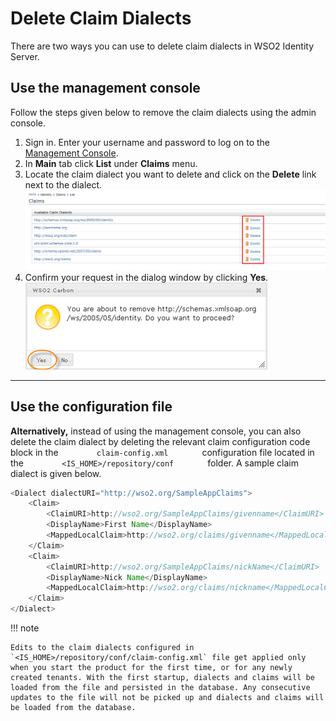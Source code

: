 # Delete Claim Dialects

There are two ways you can use to delete claim dialects in WSO2 Identity Server.

## Use the management console

Follow the steps given below to remove the claim dialects using the
admin console.

1.  Sign in. Enter your username and password to log on to the
    [Management Console](../../../deploy/get-started/get-started-with-the-management-console).
2.  In **Main** tab click **List** under **Claims** menu.
3.  Locate the claim dialect you want to delete and click on the
    **Delete** link next to the dialect.  
    ![claim-dialect-delete-link](../../assets/img/guides/claim-dialect-delete-link.png)
4.  Confirm your request in the dialog window by clicking **Yes**.  
    ![confirm-claim-deletion](../../assets/img/guides/confirm-claim-deletion.png)

---

## Use the configuration file

**Alternatively,** instead of using the management console, you can also
delete the claim dialect by deleting the relevant claim configuration
code block in the `         claim-config.xml        ` configuration file
located in the `         <IS_HOME>/repository/conf        ` folder. A
sample claim dialect is given below.

``` java
<Dialect dialectURI="http://wso2.org/SampleAppClaims">
    <Claim>
        <ClaimURI>http://wso2.org/SampleAppClaims/givenname</ClaimURI>
        <DisplayName>First Name</DisplayName>
        <MappedLocalClaim>http://wso2.org/claims/givenname</MappedLocalClaim>
    </Claim>
    <Claim>
        <ClaimURI>http://wso2.org/SampleAppClaims/nickName</ClaimURI>
        <DisplayName>Nick Name</DisplayName>
        <MappedLocalClaim>http://wso2.org/claims/nickname</MappedLocalClaim>
    </Claim>
</Dialect>
```

!!! note
    
    Edits to the claim dialects configured in `<IS_HOME>/repository/conf/claim-config.xml` file get applied only when you start the product for the first time, or for any newly created tenants. With the first startup, dialects and claims will be loaded from the file and persisted in the database. Any consecutive updates to the file will not be picked up and dialects and claims will be loaded from the database.
    
